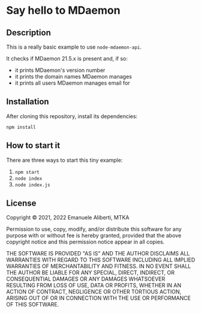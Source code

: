 # Say hello to MDaemon

## Description

This is a really basic example to use `node-mdaemon-api`.

It checks if MDaemon 21.5.x is present and, if so:

- it prints MDaemon's version number
- it prints the domain names MDaemon manages
- it prints all users MDaemon manages email for

## Installation

After cloning this repository, install its dependencies:

    npm install

## How to start it

There are three ways to start this tiny example:

1. `npm start`
2. `node index`
3. `node index.js`

## License

Copyright &copy; 2021, 2022 Emanuele Aliberti, MTKA

Permission to use, copy, modify, and/or distribute this software for any
purpose with or without fee is hereby granted, provided that the above
copyright notice and this permission notice appear in all copies.

THE SOFTWARE IS PROVIDED "AS IS" AND THE AUTHOR DISCLAIMS ALL WARRANTIES
WITH REGARD TO THIS SOFTWARE INCLUDING ALL IMPLIED WARRANTIES OF
MERCHANTABILITY AND FITNESS. IN NO EVENT SHALL THE AUTHOR BE LIABLE FOR
ANY SPECIAL, DIRECT, INDIRECT, OR CONSEQUENTIAL DAMAGES OR ANY DAMAGES
WHATSOEVER RESULTING FROM LOSS OF USE, DATA OR PROFITS, WHETHER IN AN
ACTION OF CONTRACT, NEGLIGENCE OR OTHER TORTIOUS ACTION, ARISING OUT OF
OR IN CONNECTION WITH THE USE OR PERFORMANCE OF THIS SOFTWARE.
